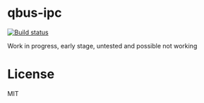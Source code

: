 # qbus-ipc

[![Build status](https://travis-ci.org/Hexagon/qbus-ipc.svg)](https://travis-ci.org/Hexagon/qbus-ipc)

Work in progress, early stage, untested and possible not working

# License

MIT
